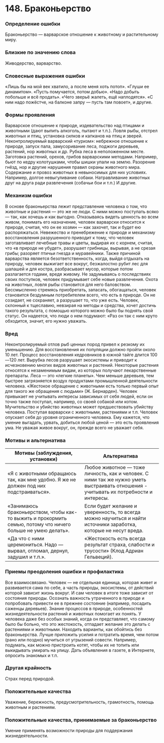 # 148. Браконьерство

### Определение ошибки
Браконьерство — варварское отношение к животному и растительному миру.

### Близкие по значению слова
Живодерство, варварство.

### Словесные выражения ошибки
«Лишь бы на мой век хватило, а после меня хоть потоп».
«Глуши ее динамитом».
«Пусть помучается, потом добью».
«Надо добыть побольше и всё продать».
«Чего зверьё жалеть, ещё наплодятся».
«С ним надо пожёстче, на балконе запру — пусть там повоет», и другие.

### Формы проявления
Варварское отношение к природе, издевательство над птицами и животными (дают выпить алкоголь, пытают и т.п.).
Ловля рыбы, отстрел животных и птиц, установка силков и капканов на птиц и зверей.
Неконтролируемый варварский «туризм»: небрежное отношение к природе, запуск пала, замусоривание леса, поджоги деревьев, растений, нор животных и др.
Рубка леса в неположенном месте.
Заготовка растений, орехов, грибов варварскими методами. Например, бьют по кедру колотушками, чтобы шишки упали на землю.
Разорение гнёзд, нор и другие нарушения правил охраны животного мира.
Содержание и провоз животных в невыносимых для них условиях. Например, долгое невыгуливание собаки.
Натравливание животных друг на друга ради развлечения (собачьи бои и т.п.) И другие.

### Механизм ошибки
В основе браконьерства лежит представление человека о том, что животные и растения — это же не люди. С ними можно поступать всяко — так, как хочешь и как выгодно.
Отказываясь видеть ценность во всем живом, понимать его назначение, человек варварски относится к природе, считая, что он ее хозяин — как захочет, так и будет ею распоряжаться.
Невежество и пренебрежение к природе и механизму восстановления разрушенного приводит к тому, что человек заготавливает лечебные травы и цветы, выдирая их с корнем, считая, что «в природе не убудет», разрушает грибницы, вырывая, а не срезая грибы; разоряет птичьи гнезда и муравейники.
Также причиной варварства является безответственность, когда, выйдя отдыхать на природу, человек выжигает все вокруг, безжалостно рубит лес для шалашей и для костра, разбрасывает мусор, которые потом разлагается годами, вредя живому.
Не задумываясь о последствиях своих поступков, человек придумывает себе новые развлечения. Охота на животных, ловля рыбы становится для него баловством.
Бессмысленно стремясь приобретать, запасать, обогащаться, человек становится бездумным потребителем всего, что есть в природе. Он не созидает, не сохраняет, а разрушает то, что уже есть.
Человек, склонный к тщеславию, невзирая на методы и средства, хочет достичь такого результата, с помощью которого можно было бы поднять свой статус. Он надеется, что люди о нем подумают: «Раз он так с ним круто обходится, значит, его нужно уважать.

### Вред
Неконтролируемый отлов рыб ценных пород привел к резкому их уменьшению. Для восстановления их популяции должно пройти около 10 лет. Процесс восстановления кедровников в южной тайге длится 100—120 лет.
Вырубка лесов разрушает экосистемы и приводит к исчезновению многих видов животных и растений. Некоторые растения относятся к незаменимым видам, из которых получают лекарственные препараты. Леса — это «легкие планеты». Чем меньше деревьев, тем быстрее загрязняется воздух продуктами промышленной деятельности человека.
«Жестокое обращение с животными есть только первый опыт для такого же обращения с людьми» (Ж. Бернарден).
Человек привыкает не учитывать интересы зависимых от себя людей, если он точно также поступал, например, со своей собакой или котом.
Мучительство и убийство животных может предшествовать убийству человека.
Поступая варварски с животными, растениями и т.п. Человек опускает себя до уровня ограниченного человека. Ему кажется, что умение выгадать, урвать, добиться любой ценой — это есть проявления ума. Не уважая живое вокруг, он, прежде всего не уважает себя.

### Мотивы и альтернатива
Мотивы (заблуждения, установки) | Альтернатива
---|---
«Я с животными обращаюсь так, как мне удобно. Я же не должен под них подстраиваться». |	Любое животное — тоже личность, как и человек. С ними так же нужно уметь выстраивать отношения - учитывать их потребности и интересы.
«Занимаюсь браконьерством, чтобы как- то выжить и прокормить семью, потому что ничего больше не умею делать».	| Если будет желание и уверенность, то всегда можно научиться и найти источники заработка, которые не несут вреда.
«Да что с ними церемониться. Надо — вырвал, отломал, дернул, задушил и т.п.».	| «Жестокость есть всегда результат страха, слабости и трусости» (Клод Адриан Гельвеций).

### Приемы преодоления ошибки и профилактика
Все взаимосвязано. Человек — не отдельная единица, которая живет и развивается сама по себе, а часть природы, экосистемы, от действий которой зависит жизнь вокруг. И сам человек в итоге тоже зависит от состояния природы.
Осознать важность утраченного в природе и попробовать привести ее в прежнее состояние (например, посадить саженцы деревьев).
Знание процессов в природе, особенностей жизнедеятельности растений и животных помогает их понять. У человека даже без особых знаний, когда он представляет, что самому было бы больно, что это жестокость, отпадает желание это делать с растениями и животными.
Находить варианты, как обойтись без браконьерства. Лучше приложить усилия и потратить время, чем потом (рано или поздно) мучиться от угрызений совести. Например, подумать, как можно пристроить котят, чтобы их не топить или выкидывать умирать на улицу. Дать объявления в газете, в Интернете, опросить знакомых и т.п.

### Другая крайность 
Страх перед природой.

### Положительные качества 
Уважение, бережность, предусмотрительность, грамотность, помощь животным и растениям.

### Положительные качества, принимаемые за браконьерство
Умение применять возможности природы для поддержания жизнедеятельности.
 
